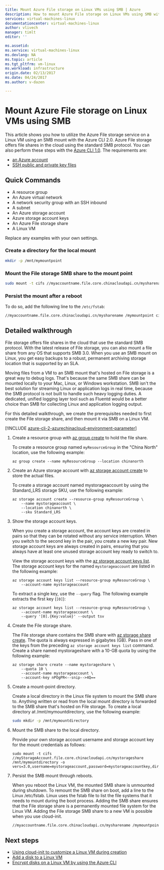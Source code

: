 ```yaml
---
title: Mount Azure File storage on Linux VMs using SMB | Azure
description: How to mount Azure File storage on Linux VMs using SMB with the Azure CLI 2.0
services: virtual-machines-linux
documentationcenter: virtual-machines-linux
author: vlivech
manager: timlt
editor: ''

ms.assetid:
ms.service: virtual-machines-linux
ms.devlang: NA
ms.topic: article
ms.tgt_pltfrm: vm-linux
ms.workload: infrastructure
origin.date: 02/13/2017
ms.date: 04/24/2017
ms.author: v-dazen

---
```


# Mount Azure File storage on Linux VMs using SMB

This article shows you how to utilize the Azure File storage service on a Linux VM using an SMB mount with the Azure CLI 2.0. Azure File storage offers file shares in the cloud using the standard SMB protocol. You can also perform these steps with the [Azure CLI 1.0](mount-azure-file-storage-on-linux-using-smb-nodejs.md?toc=%2fvirtual-machines%2flinux%2ftoc.json). The requirements are:

- [an Azure account](https://www.azure.cn/pricing/1rmb-trial/)
- [SSH public and private key files](mac-create-ssh-keys.md)

## Quick Commands

* A resource group
* An Azure virtual network
* A network security group with an SSH inbound
* A subnet
* An Azure storage account
* Azure storage account keys
* An Azure File storage share
* A Linux VM

Replace any examples with your own settings.

### Create a directory for the local mount

```bash
mkdir -p /mnt/mymountpoint
```

### Mount the File storage SMB share to the mount point

```bash
sudo mount -t cifs //myaccountname.file.core.chinacloudapi.cn/mysharename /mymountpoint -o vers=3.0,username=myaccountname,password=StorageAccountKeyEndingIn==,dir_mode=0777,file_mode=0777
```

### Persist the mount after a reboot
To do so, add the following line to the `/etc/fstab`:

```bash
//myaccountname.file.core.chinacloudapi.cn/mysharename /mymountpoint cifs vers=3.0,username=myaccountname,password=StorageAccountKeyEndingIn==,dir_mode=0777,file_mode=0777
```

## Detailed walkthrough

File storage offers file shares in the cloud that use the standard SMB protocol. With the latest release of File storage, you can also mount a file share from any OS that supports SMB 3.0. When you use an SMB mount on Linux, you get easy backups to a robust, permanent archiving storage location that is supported by an SLA.

Moving files from a VM to an SMB mount that's hosted on File storage is a great way to debug logs. That's because the same SMB share can be mounted locally to your Mac, Linux, or Windows workstation. SMB isn't the best solution for streaming Linux or application logs in real time, because the SMB protocol is not built to handle such heavy logging duties. A dedicated, unified logging layer tool such as Fluentd would be a better choice than SMB for collecting Linux and application logging output.

For this detailed walkthrough, we create the prerequisites needed to first create the File storage share, and then mount it via SMB on a Linux VM.

[!INCLUDE [azure-cli-2-azurechinacloud-environment-parameter](../../../includes/azure-cli-2-azurechinacloud-environment-parameter.md)]

1. Create a resource group with [az group create](https://docs.azure.cn/zh-cn/cli/group?view=azure-cli-latest#create) to hold the file share.

    To create a resource group named `myResourceGroup` in the "China North" location, use the following example:

    ```azurecli
    az group create --name myResourceGroup --location chinanorth
    ```

2. Create an Azure storage account with [az storage account create](https://docs.azure.cn/zh-cn/cli/storage/account?view=azure-cli-latest#create) to store the actual files.

    To create a storage account named mystorageaccount by using the Standard_LRS storage SKU, use the following example:

    ```azurecli
    az storage account create --resource-group myResourceGroup \
        --name mystorageaccount \
        --location chinanorth \
        --sku Standard_LRS
    ```

3. Show the storage account keys.

    When you create a storage account, the account keys are created in pairs so that they can be rotated without any service interruption. When you switch to the second key in the pair, you create a new key pair. New storage account keys are always created in pairs, ensuring that you always have at least one unused storage account key ready to switch to.

    View the storage account keys with the [az storage account keys list](https://docs.azure.cn/zh-cn/cli/storage/account/keys?view=azure-cli-latest#list). The storage account keys for the named `mystorageaccount` are listed in the following example:

    ```azurecli
    az storage account keys list --resource-group myResourceGroup \
        --account-name mystorageaccount
    ```

    To extract a single key, use the `--query` flag. The following example extracts the first key (`[0]`):

    ```azurecli
    az storage account keys list --resource-group myResourceGroup \
        --account-name mystorageaccount \
        --query '[0].{Key:value}' --output tsv
    ```

4. Create the File storage share.

    The File storage share contains the SMB share with [az storage share create](https://docs.azure.cn/zh-cn/cli/storage/share?view=azure-cli-latest#create). The quota is always expressed in gigabytes (GB). Pass in one of the keys from the preceding `az storage account keys list` command. Create a share named mystorageshare with a 10-GB quota by using the following example:

    ```azurecli
    az storage share create --name mystorageshare \
        --quota 10 \
        --account-name mystorageaccount \
        --account-key nPOgPR<--snip-->4Q==
    ```

5. Create a mount-point directory.

    Create a local directory in the Linux file system to mount the SMB share to. Anything written or read from the local mount directory is forwarded to the SMB share that's hosted on File storage. To create a local directory at /mnt/mymountdirectory, use the following example:

    ```bash
    sudo mkdir -p /mnt/mymountdirectory
    ```

6. Mount the SMB share to the local directory.

    Provide your own storage account username and storage account key for the mount credentials as follows:

    ```azurecli
    sudo mount -t cifs //myStorageAccount.file.core.chinacloudapi.cn/mystorageshare /mnt/mymountdirectory -o vers=3.0,username=mystorageaccount,password=mystorageaccountkey,dir_mode=0777,file_mode=0777
    ```

7. Persist the SMB mount through reboots.

    When you reboot the Linux VM, the mounted SMB share is unmounted during shutdown. To remount the SMB share on boot, add a line to the Linux /etc/fstab. Linux uses the fstab file to list the file systems that it needs to mount during the boot process. Adding the SMB share ensures that the File storage share is a permanently mounted file system for the Linux VM. Adding the File storage SMB share to a new VM is possible when you use cloud-init.

    ```bash
    //myaccountname.file.core.chinacloudapi.cn/mysharename /mymountpoint cifs vers=3.0,username=myaccountname,password=StorageAccountKeyEndingIn==,dir_mode=0777,file_mode=0777
    ```

## Next steps

- [Using cloud-init to customize a Linux VM during creation](using-cloud-init.md?toc=%2fvirtual-machines%2flinux%2ftoc.json)
- [Add a disk to a Linux VM](add-disk.md?toc=%2fvirtual-machines%2flinux%2ftoc.json)
- [Encrypt disks on a Linux VM by using the Azure CLI](encrypt-disks.md?toc=%2fvirtual-machines%2flinux%2ftoc.json)
